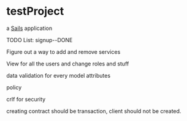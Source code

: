 # testProject

a [Sails](http://sailsjs.org) application


TODO List:
signup--DONE

Figure out a way to add and remove services

View for all the users and change roles and stuff

data validation for every model attributes 

policy

crlf for security

creating contract should be transaction, client should not be created. 


